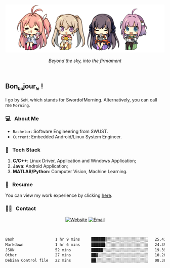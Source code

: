 <img src="./pic/Aokana.png">
<p align="center"><em>Beyond the sky, into the firmament</em></p>

<br/>

## Bon<sub><em><font size=2>bu</font></em></sub>jour<sub><em><font size=2>le</font></em></sub> !

I go by `SoM`, which stands for SwordofMorning. Alternatively, you can call me `Morning`.

### 💻 &nbsp; About Me

- `Bachelor`: Software Engineering from SWUST.
- `Current`: Embedded Android/Linux System Engineer.

### 🔧 &nbsp; Tech Stack

1. **C/C++**: Linux Driver, Application and Windows Application;
2. **Java**: Android Application;
3. **MATLAB/Python**: Computer Vision, Machine Learning.

### 📝 &nbsp; Resume

You can view my work experience by clicking <a href="https://swordofmorning.com/index.php/contact/">here</a>.

### 🤝🏻 &nbsp; Contact

<p align="center">
<a href="https://swordofmorning.com/"><img alt="Website" src="https://img.shields.io/badge/Website-swordofmorning.com-blue?style=flat-square&logo=google-chrome"></a>
<a href="mailto:master@xiaojintao.email
"><img alt="Email" src="https://img.shields.io/badge/Email-master@xiaojintao.email-blue?style=flat-square&logo=gmail"></a>
</p>

<br/>

<!--START_SECTION:waka-->

```txt
Bash                  1 hr 9 mins     ██████▒░░░░░░░░░░░░░░░░░░   25.41 %
Markdown              1 hr 6 mins     ██████░░░░░░░░░░░░░░░░░░░   24.39 %
JSON                  52 mins         █████░░░░░░░░░░░░░░░░░░░░   19.39 %
Other                 27 mins         ██▓░░░░░░░░░░░░░░░░░░░░░░   10.26 %
Debian Control file   22 mins         ██░░░░░░░░░░░░░░░░░░░░░░░   08.38 %
```

<!--END_SECTION:waka-->

